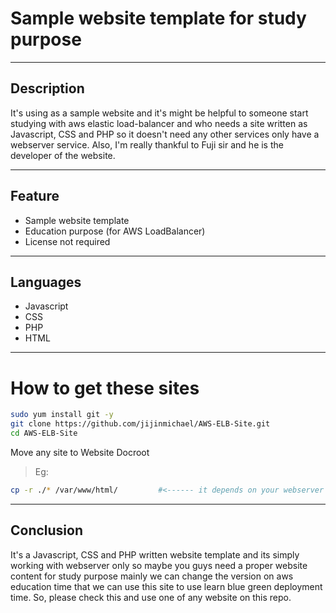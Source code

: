 # Sample website template for study purpose

---
## Description

It's using as a sample website and it's might be helpful to someone start studying with aws elastic load-balancer and who needs a site written as Javascript, CSS and PHP so it doesn't need any other services only have a webserver service. Also, I'm really thankful to Fuji sir and he is the developer of the website.

----
## Feature

- Sample website template
- Education purpose (for AWS LoadBalancer)
- License not required

----
## Languages
- Javascript
- CSS
- PHP
- HTML

---
# How to get these sites

```sh
sudo yum install git -y
git clone https://github.com/jijinmichael/AWS-ELB-Site.git
cd AWS-ELB-Site
```
Move any site to Website Docroot
> Eg:
```sh
cp -r ./* /var/www/html/         #<------ it depends on your webserver document root
```

----
## Conclusion

It's a Javascript, CSS and PHP written website template and its simply working with webserver only so maybe you guys need a proper website content for study purpose mainly we can change the version on aws education time that we can use this site to use learn blue green deployment time. So, please check this and use one of any website on this repo.



